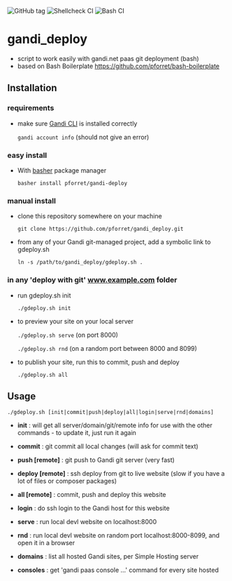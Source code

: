![GitHub tag](https://img.shields.io/github/v/tag/pforret/gandi_deploy)
![Shellcheck CI](https://github.com/pforret/gandi_deploy/workflows/Shellcheck%20CI/badge.svg)
![Bash CI](https://github.com/pforret/gandi_deploy/workflows/Bash%20CI/badge.svg)

# gandi_deploy

* script to work easily with gandi.net paas git deployment (bash)
* based on Bash Boilerplate https://github.com/pforret/bash-boilerplate

## Installation

### requirements

* make sure [Gandi CLI](https://cli.gandi.net/) is installed correctly

	`gandi account info` (should not give an error)

### easy install

* With [basher](https://github.com/basherpm/basher) package manager

    `basher install pforret/gandi-deploy`

### manual install
* clone this repository somewhere on your machine

	`git clone https://github.com/pforret/gandi_deploy.git`

* from any of your Gandi git-managed project, add a symbolic link to gdeploy.sh

	`ln -s /path/to/gandi_deploy/gdeploy.sh .`

### in any 'deploy with git' www.example.com folder

* run gdeploy.sh init

	`./gdeploy.sh init`

* to preview your site on your local server

	`./gdeploy.sh serve` (on port 8000)
	
	`./gdeploy.sh rnd` (on a random port between 8000 and 8099)

* to publish your site, run this to commit, push and deploy

	`./gdeploy.sh all`

## Usage 


    ./gdeploy.sh [init|commit|push|deploy|all|login|serve|rnd|domains]

* **init** : will get all server/domain/git/remote info for use with the other commands - to update it, just run it again


* **commit** : git commit all local changes (will ask for commit text)

* **push [remote]** : git push to Gandi git server (very fast)

* **deploy [remote]** : ssh deploy from git to live website (slow if you have a lot of files or composer packages)

* **all [remote]** : commit, push and deploy this website


* **login** : do ssh login to the Gandi host for this website

* **serve** : run local devl website on localhost:8000

* **rnd** : run local devl website on random port localhost:8000-8099, and open it in a browser 


* **domains** : list all hosted Gandi sites, per Simple Hosting server

* **consoles** : get 'gandi paas console ...' command for every site hosted

